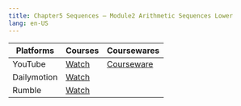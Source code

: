 ```yaml
---
title: Chapter5 Sequences – Module2 Arithmetic Sequences Lower
lang: en-US
---
```


| Platforms   | Courses                                                                                           | Coursewares                                                       |
|-------------|---------------------------------------------------------------------------------------------------|-------------------------------------------------------------------|
| YouTube     | [Watch](https://www.youtube.com/watch?v=UIfceZQcoHM&list=PLm0MFkgiW1JgKq1kku2WxmrElFbDl7p_s)      | [Courseware](../../public/math/Core%20Courses/pdf/Courseware.pdf) |
| Dailymotion | [Watch](https://www.dailymotion.com/video/x9glvs2?playlist=x9h6d2)                                |                                                                   |
| Rumble      | [Watch](https://rumble.com/v6s95cb-21-chapter5-sequences-module2-arithmetic-sequences-lower.html) |                                                                   |

